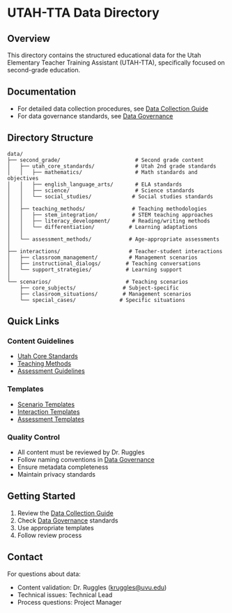 # UTAH-TTA Data Directory

## Overview
This directory contains the structured educational data for the Utah Elementary Teacher Training Assistant (UTAH-TTA), specifically focused on second-grade education.

## Documentation
- For detailed data collection procedures, see [Data Collection Guide](../docs/data/collection_guide.md)
- For data governance standards, see [Data Governance](GOVERNANCE.md)

## Directory Structure
```
data/
├── second_grade/                        # Second grade content
│   ├── utah_core_standards/             # Utah 2nd grade standards
│   │   ├── mathematics/                 # Math standards and objectives
│   │   ├── english_language_arts/       # ELA standards
│   │   ├── science/                     # Science standards
│   │   └── social_studies/             # Social studies standards
│   │
│   ├── teaching_methods/               # Teaching methodologies
│   │   ├── stem_integration/           # STEM teaching approaches
│   │   ├── literacy_development/       # Reading/writing methods
│   │   └── differentiation/           # Learning adaptations
│   │
│   └── assessment_methods/            # Age-appropriate assessments
│
├── interactions/                      # Teacher-student interactions
│   ├── classroom_management/          # Management scenarios
│   ├── instructional_dialogs/        # Teaching conversations
│   └── support_strategies/           # Learning support
│
└── scenarios/                        # Teaching scenarios
    ├── core_subjects/               # Subject-specific
    ├── classroom_situations/        # Management scenarios
    └── special_cases/              # Specific situations
```

## Quick Links

### Content Guidelines
- [Utah Core Standards](second_grade/utah_core_standards/README.md)
- [Teaching Methods](second_grade/teaching_methods/README.md)
- [Assessment Guidelines](second_grade/assessment_methods/README.md)

### Templates
- [Scenario Templates](scenarios/templates/)
- [Interaction Templates](interactions/templates/)
- [Assessment Templates](second_grade/assessment_methods/templates/)

### Quality Control
- All content must be reviewed by Dr. Ruggles
- Follow naming conventions in [Data Governance](GOVERNANCE.md)
- Ensure metadata completeness
- Maintain privacy standards

## Getting Started
1. Review the [Data Collection Guide](../docs/data/collection_guide.md)
2. Check [Data Governance](GOVERNANCE.md) standards
3. Use appropriate templates
4. Follow review process

## Contact
For questions about data:
- Content validation: Dr. Ruggles (kruggles@uvu.edu)
- Technical issues: Technical Lead
- Process questions: Project Manager 